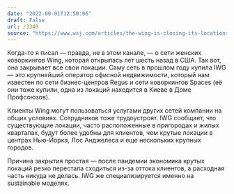 ```yaml
---
date: "2022-09-01T12:50:06"
draft: False
url: /3349
source: "https://www.wsj.com/articles/the-wing-is-closing-its-locations-after-years-of-turmoil-11661969843"
---
```


Когда-то я писал — правда, не в этом канале, — о сети женских коворкингов Wing, которая открылась лет шесть назад в США. Так вот, она закрывает все свои локации. Саму сеть в прошлом году купила IWG — это крупнейший оператор офисной недвижимости, который нам известен по сети бизнес-центров Regus и сети коворкингов Spaces (её они тоже купили, одна из локаций находится в Киеве в Доме Профсоюзов).

Клиенты Wing могут пользоваться услугами других сетей компании на общих условиях. Сотрудников тоже трудоустроят. IWG сообщает, что существующие локации, часто расположенные в пригородах и жилых кварталах, будут более удобны для клиентов, чем крутые локации в центрах Нью-Йорка, Лос Анджелеса и еще нескольких крупных городов.

Причина закрытия простая — после пандемии экономика крутых локаций резко перестала сходиться из-за оттока клиентов, а расходная часть никуда не делась. IWG же специализируется именно на sustainable моделях.
